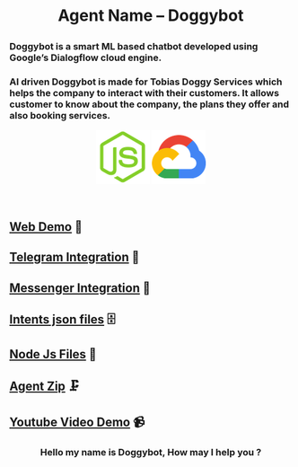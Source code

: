 # <p align="center"> Agent Name – Doggybot </P>

### Doggybot is a smart ML based chatbot developed using Google’s Dialogflow cloud engine.

### AI driven Doggybot is made for Tobias Doggy Services which helps the company to interact with their customers. It allows customer to know about the company, the plans they offer and also booking services.

<p align="center">
 <img src="/public/css/nodejs.png" alt="" />
<img src="/public/css/google-cloud.png" alt="" />
 </p>
<br>


## [Web Demo](https://doggybot-services.herokuapp.com/) 🚀

## [Telegram Integration](https://t.me/Tobiasdoggybot) 📲
 
## [Messenger Integration](https://www.messenger.com/t/108465581433326/?messaging_source=source%3Apages%3Amessage_shortlink) 💬

## [Intents json files](https://tinyurl.com/yfxzpwkk) 🗄️ 

## [Node Js Files](https://tinyurl.com/yjje9e2l) 📁

## [Agent Zip](https://tinyurl.com/yjl73f4t) 🗜️

## [Youtube Video Demo](https://youtu.be/AvXnVHFwf4E) 📹

 

### <p align="center"> Hello my name is Doggybot, How may I help you ? </P>

<p align="center">
<img src="https://cdn.dribbble.com/users/722835/screenshots/4082720/bot_icon_still_2x.gif?compress=1&resize=400x300" alt="" />
 </p>

